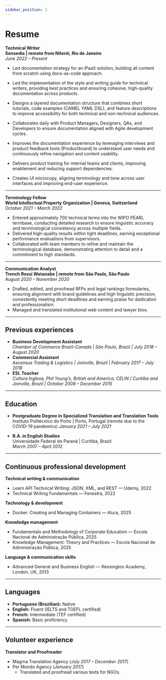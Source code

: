 ```yaml
---
sidebar_position: 2
---
```


# Resume

**Technical Writer**  
**Sensedia | remote from Niterói, Rio de Janeiro**  
*June 2022 – Present*  

- Led documentation strategy for an iPaaS solution, building all content from scratch using docs-as-code approach.

- Led the implementation of the style and writing guide for technical writers, providing best practices and ensuring cohesive, high-quality documentation across products.

- Designs a layered documentation structure that combines short tutorials, code examples (CAMEL YAML DSL), and feature descriptions to improve accessibility for both technical and non-technical audiences. 

- Collaborates daily with Product Managers, Designers, QAs, and Developers to ensure documentation aligned with Agile development cycles.

- Improves the documentation experience by leveraging interviews and product feedback tools (Productboard) to understand user needs and continuously refine navigation and content usability. 

- Delivers product training for internal teams and clients, improving enablement and reducing support dependencies.

- Creates UI microcopy, aligning terminology and tone across user interfaces and improving end-user experience.

---

**Terminology Fellow**  
**World Intellectual Property Organization | Geneva, Switzerland**  
*October 2021 – March 2022*  

- Entered approximately 700 technical terms into the WIPO PEARL termbase, conducting detailed research to ensure linguistic accuracy and terminological consistency across multiple fields.  
- Delivered high-quality results within tight deadlines, earning exceptional performance evaluations from supervisors.  
- Collaborated with team members to refine and maintain the terminological database, demonstrating attention to detail and a commitment to high standards.  

---

**Communication Analyst**  
**Trench Rossi Watanabe | remote from São Paulo, São Paulo**  
*August 2020 – November 2020*  

- Drafted, edited, and proofread RFPs and legal rankings formularies, ensuring alignment with brand guidelines and high linguistic precision, consistently meeting short deadlines and earning praise for dedication and professionalism.  
- Managed and translated institutional web content and lawyer bios.  

---

## Previous experiences
- **Business Development Assistant**  
  *Chamber of Commerce Brazil-Canada | São Paulo, Brazil | July 2018 – August 2020*  
- **Commercial Assistant**  
  *Ascensus Trading & Logistics | Joinville, Brazil | February 2017 – July 2018*  
- **ESL Teacher**  
  *Cultura Inglesa, Phil Young’s, British and America, CELIN | Curitiba and Joinville, Brazil | October 2008 – December 2015*  

---

## Education

- **Postgraduate Degree in Specialized Translation and Translation Tools**  
  Instituto Politécnico do Porto | Porto, Portugal  (remote due to the COVID-19 pandemics)
  *January 2021 – July 2021*  

- **B.A. in English Studies**  
  Universidade Federal do Paraná | Curitiba, Brazil  
  *March 2007 – April 2012*  

---

## Continuous professional development

**Technical writing & communication**  
- Learn API Technical Writing: JSON, XML, and REST — Udemy, 2022  
- Technical Writing Fundamentals — Fenestra, 2022  

**Technology & development**  
- Docker: Creating and Managing Containers — Alura, 2025  

**Knowledge management**  
- Fundamentals and Methodology of Corporate Education — Escola Nacional de Administração Pública, 2025  
- Knowledge Management: Theory and Practices — Escola Nacional de Administração Pública, 2025  

**Language & communication skills**  
- Advanced General and Business English — Kensington Academy, London, UK, 2013  

---

## Languages

- **Portuguese (Brazilian):** Native  
- **English:** Fluent (IELTS and TOEFL certified)  
- **French:** Intermediate (TEF certified)  
- **Spanish:** Basic proficiency  

---

## Volunteer experience

**Translator and Proofreader**  
- Magma Translation Agency (*July 2017 – December 2017*)  
- Per Mondo Agency (*January 2017*)  
  - Translated and proofread various texts for NGOs.  

